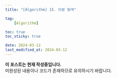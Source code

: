 ```yaml
---
title: "[Algorithm] 15. 이분 탐색"

tag:
    [Algorithm]

toc: true
toc_sticky: true

date: 2024-03-12
last_modified_at: 2024-03-12
---
```


<p class="notice--primary"><strong>이 포스트는 현재 작성중입니다. </strong><br>미완성된 내용이나 코드가 존재하므로 유의하시기 바랍니다.</p>
